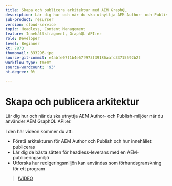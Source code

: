 ```yaml
---
title: Skapa och publicera arkitektur med AEM GraphQL
description: Lär dig hur och när du ska utnyttja AEM Author- och Publish-miljöer när du använder AEM GraphQL API:er.
sub-product: resurser
version: cloud-service
topic: Headless, Content Management
feature: Innehållsfragment, GraphQL API:er
role: Developer
level: Beginner
kt: 7873
thumbnail: 333296.jpg
source-git-commit: e4abfe07f1b4e67f973f39186aafc33715592b2f
workflow-type: tm+mt
source-wordcount: '93'
ht-degree: 0%

---
```



# Skapa och publicera arkitektur

Lär dig hur och när du ska utnyttja AEM Author- och Publish-miljöer när du använder AEM GraphQL API:er.

I den här videon kommer du att:

+ Förstå arkitekturen för AEM Author och Publish och hur innehållet publiceras
+ Lär dig de bästa sätten för headless-leverans med en AEM-publiceringsmiljö
+ Utforska hur redigeringsmiljön kan användas som förhandsgranskning för ett program

>[!VIDEO](https://video.tv.adobe.com/v/333296/?quality=12&learn=on)
